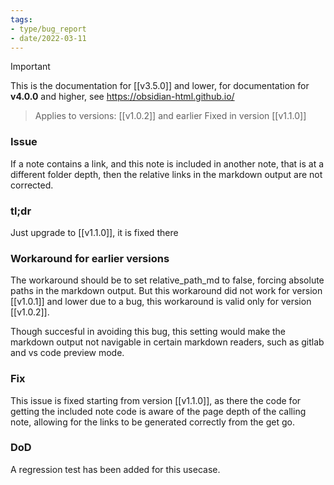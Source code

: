 ```yaml
---
tags:
- type/bug_report
- date/2022-03-11
---
```

>[!important]
> This is the documentation for [[v3.5.0]] and lower, for documentation for **v4.0.0** and higher, see https://obsidian-html.github.io/


> Applies to versions: [[v1.0.2]] and earlier
> Fixed in version [[v1.1.0]]

### Issue
If a note contains a link, and this note is included in another note, that is at a different folder depth, then the relative links in the markdown output are not corrected.

### tl;dr
Just upgrade to [[v1.1.0]], it is fixed there

### Workaround for earlier versions
The workaround should be to set relative_path_md to false, forcing absolute paths in the markdown output. But this workaround did not work for version [[v1.0.1]] and lower due to a bug, this workaround is valid only for version [[v1.0.2]].

Though succesful in avoiding this bug, this setting would make the markdown output not navigable in certain markdown readers, such as gitlab and vs code preview mode.

### Fix
This issue is fixed starting from version [[v1.1.0]], as there the code for getting the included note code is aware of the page depth of the calling note, allowing for the links to be generated correctly from the get go.

### DoD
A regression test has been added for this usecase.

